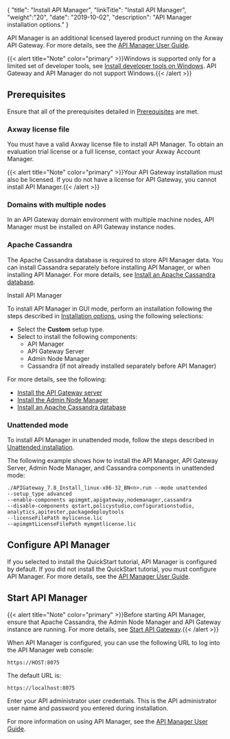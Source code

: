 {
"title": "Install API Manager",
"linkTitle": "Install API Manager",
"weight":"20",
"date": "2019-10-02",
"description": "API Manager installation options."
}

API Manager is an additional licensed layered product running on the Axway API Gateway. For more details, see the [API Manager User Guide](/bundle/APIManager_77_APIMgmtGuide_allOS_en_HTML5/).

{{< alert title="Note" color="primary" >}}Windows is supported only for a limited set of developer tools, see [Install developer tools on Windows](../../../InstallGuideTopics/install_dev_tools.htm). API Gateway and API Manager do not support Windows.{{< /alert >}}

## Prerequisites

Ensure that all of the prerequisites detailed in [Prerequisites](/docs/apigtw_install/system_requirements) are met.

### Axway license file

You must have a valid Axway license file to install API Manager. To obtain an evaluation trial license or a full license, contact your Axway Account Manager.

{{< alert title="Note" color="primary" >}}Your API Gateway installation must also be licensed. If you do not have a license for API Gateway, you cannot install API Manager.{{< /alert >}}

### Domains with multiple nodes

In an API Gateway domain environment with multiple machine nodes, API Manager must be installed on API Gateway instance nodes.

### Apache Cassandra

The Apache Cassandra database is required to store API Manager data. You can install Cassandra separately before installing API Manager, or when installing API Manager. For more details, see [Install an Apache Cassandra database](/docs/apigtw_install/cassandra_install).

Install API Manager

To install API Manager in GUI mode, perform an installation following the steps described in [Installation options](/docs/apigtw_install/installation), using the following selections:

* Select the **Custom** setup type.
* Select to install the following components:
    * API Manager
    * API Gateway Server
    * Admin Node Manager
    * Cassandra (if not already installed separately before API Manager)

For more details, see the following:

* [Install the API Gateway server](/docs/apigtw_install/install_gateway)
* [Install the Admin Node Manager](/docs/apigtw_install/install_node_manager)
* [Install an Apache Cassandra database](/docs/apigtw_install/cassandra_install)

### Unattended mode

To install API Manager in unattended mode, follow the steps described in [Unattended installation](/docs/apigtw_install/installation_unattended).

The following example shows how to install the API Manager, API Gateway Server, Admin Node Manager, and Cassandra components in unattended mode:

```
./APIGateway_7.8_Install_linux-x86-32_BN<n>.run --mode unattended
--setup_type advanced  
--enable-components apimgmt,apigateway,nodemanager,cassandra
--disable-components qstart,policystudio,configurationstudio,
analytics,apitester,packagedeploytools
--licenseFilePath mylicense.lic
--apimgmtLicenseFilePath mymgmtlicense.lic
```

## Configure API Manager

If you selected to install the QuickStart tutorial, API Manager is configured by default. If you did not install the QuickStart tutorial, you must configure API Manager. For more details, see the [API Manager User Guide](/bundle/APIManager_77_APIMgmtGuide_allOS_en_HTML5/).

## Start API Manager

{{< alert title="Note" color="primary" >}}Before starting API Manager, ensure that Apache Cassandra, the Admin Node Manager and API Gateway instance are running. For more details, see [Start API Gateway](install_gateway.htm#Start).{{< /alert >}}

When API Manager is configured, you can use the following URL to log into the API Manager web console:

`https://HOST:8075`

The default URL is:

`https://localhost:8075`

Enter your API administrator user credentials. This is the API administrator user name and password you entered during installation.

For more information on using API Manager, see the [API Manager User Guide](/bundle/APIManager_77_APIMgmtGuide_allOS_en_HTML5/).
